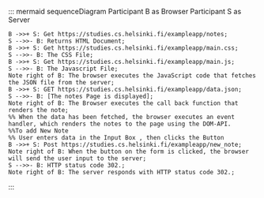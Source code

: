 ::: mermaid
sequenceDiagram
    Participant B as Browser
    Participant S as Server

    B ->>+ S: Get https://studies.cs.helsinki.fi/exampleapp/notes;
    S -->>- B: Returns HTML Document;
    B ->>+ S: Get https://studies.cs.helsinki.fi/exampleapp/main.css;
    S -->>- B: The CSS File;
    B ->>+ S: Get https://studies.cs.helsinki.fi/exampleapp/main.js;
    S -->>- B: The Javascript File;
    Note right of B: The browser executes the JavaScript code that fetches the JSON file from the server;
    B ->>+ S: GET https://studies.cs.helsinki.fi/exampleapp/data.json;
    S -->>- B: [The notes Page is displayed];
    Note right of B: The Browser executes the call back function that renders the note;
    %% When the data has been fetched, the browser executes an event handler, which renders the notes to the page using the DOM-API.
    %%To add New Note
    %% User enters data in the Input Box , then clicks the Button
    B ->>+ S: Post https://studies.cs.helsinki.fi/exampleapp/new_note;
    Note right of B: When the button on the form is clicked, the browser will send the user input to the server;
    S -->>- B: HTTP status code 302.;
    Note right of B: The server responds with HTTP status code 302.;
:::